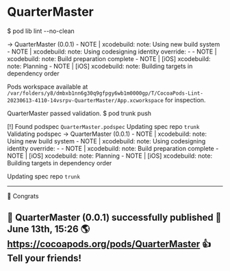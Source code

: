 # QuarterMaster

$ pod lib lint --no-clean

 -> QuarterMaster (0.0.1)
    - NOTE  | xcodebuild:  note: Using new build system
    - NOTE  | xcodebuild:  note: Using codesigning identity override: -
    - NOTE  | xcodebuild:  note: Build preparation complete
    - NOTE  | [iOS] xcodebuild:  note: Planning
    - NOTE  | [iOS] xcodebuild:  note: Building targets in dependency order

Pods workspace available at `/var/folders/y8/dmbxb1nn6g30q9gfpgy6wb1m0000gp/T/CocoaPods-Lint-20230613-4110-14vsrpv-QuarterMaster/App.xcworkspace` for inspection.

QuarterMaster passed validation.
$ pod trunk push

[!] Found podspec `QuarterMaster.podspec`
Updating spec repo `trunk`
Validating podspec
 -> QuarterMaster (0.0.1)
    - NOTE  | xcodebuild:  note: Using new build system
    - NOTE  | xcodebuild:  note: Using codesigning identity override: -
    - NOTE  | xcodebuild:  note: Build preparation complete
    - NOTE  | [iOS] xcodebuild:  note: Planning
    - NOTE  | [iOS] xcodebuild:  note: Building targets in dependency order

Updating spec repo `trunk`

--------------------------------------------------------------------------------
 🎉  Congrats

 🚀  QuarterMaster (0.0.1) successfully published
 📅  June 13th, 15:26
 🌎  https://cocoapods.org/pods/QuarterMaster
 👍  Tell your friends!
--------------------------------------------------------------------------------
 
